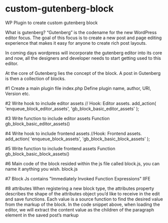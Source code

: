 # custom-gutenberg-block
WP Plugin to create custom gutenberg block

What is gutenberg?
“Gutenberg” is the codename for the new WordPress editor focus. The goal of this focus is to create a new post and page editing experience that makes it easy for anyone to create rich post layouts.

In coming days wordpress will incorporate the gutenberg editor into its core and now, all the designers and developer needs to start getting used to this editor.

At the core of Gutenberg lies the concept of the block. A post in Gutenberg is then a collection of blocks.


#1 Create a main plugin file index.php
Define plugin name, author, URI, Version etc.

#2 Write hook to include editor assets
// Hook: Editor assets.
add_action( 'enqueue_block_editor_assets', 'gb_block_basic_editor_assets' );

#3 Write function to include editor assets 
Function gb_block_basic_editor_assets()

#4  Write hook to include frontend assets
//Hook: Frontend assets.
add_action( 'enqueue_block_assets', 'gb_block_basic_block_assets' );

#5 Write function to include frontend assets 
Function gb_block_basic_block_assets()

#6 Main code of the block resided within the js file called block.js, you can name it anything you wish.
block.js

#7 Block Js contains "Immediately Invoked Function Expressions" IIFE 

#8 attributes
When registering a new block type, the attributes property describes the shape of the attributes object you’d like to receive in the edit and save functions. Each value is a source function to find the desired value from the markup of the block.
In the code snippet above, when loading the editor, we will extract the content value as the children of the paragraph element in the saved post’s markup


